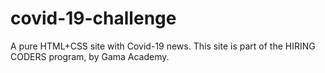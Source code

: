 # covid-19-challenge
A pure HTML+CSS site with Covid-19 news. This site is part of the HIRING CODERS program, by Gama Academy.
